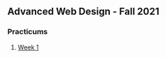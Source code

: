 ## Advanced Web Design - Fall 2021



### Practicums

1. [Week 1](practicum/week-1/index.html)







